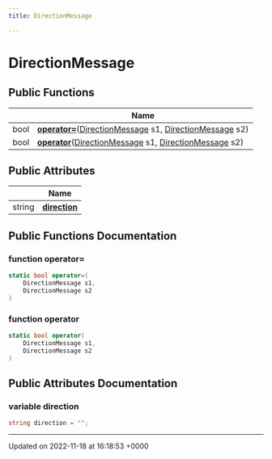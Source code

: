 ```yaml
---
title: DirectionMessage

---
```


# DirectionMessage





## Public Functions

|                | Name           |
| -------------- | -------------- |
| bool | **[operator=](/SignallingSystem-doc/mainsystem/Classes/classDirectionMessage/#function-operator=)**([DirectionMessage](/SignallingSystem-doc/mainsystem/Classes/classDirectionMessage/) s1, [DirectionMessage](/SignallingSystem-doc/mainsystem/Classes/classDirectionMessage/) s2) |
| bool | **[operator](/SignallingSystem-doc/mainsystem/Classes/classDirectionMessage/#function-operator)**([DirectionMessage](/SignallingSystem-doc/mainsystem/Classes/classDirectionMessage/) s1, [DirectionMessage](/SignallingSystem-doc/mainsystem/Classes/classDirectionMessage/) s2) |

## Public Attributes

|                | Name           |
| -------------- | -------------- |
| string | **[direction](/SignallingSystem-doc/mainsystem/Classes/classDirectionMessage/#variable-direction)**  |

## Public Functions Documentation

### function operator=

```csharp
static bool operator=(
    DirectionMessage s1,
    DirectionMessage s2
)
```


### function operator

```csharp
static bool operator(
    DirectionMessage s1,
    DirectionMessage s2
)
```


## Public Attributes Documentation

### variable direction

```csharp
string direction = "";
```


-------------------------------

Updated on 2022-11-18 at 16:18:53 +0000